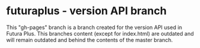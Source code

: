 futuraplus - version API branch
==========
This "gh-pages" branch is a branch created for the version API used in Futura Plus. This branches content (except for index.html) are outdated and will remain outdated and behind the contents of the master branch.
